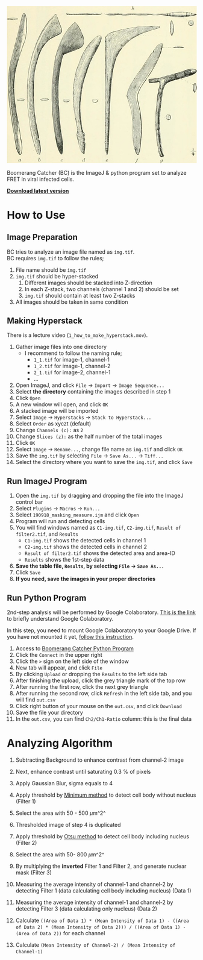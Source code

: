![](img/british_library_boomerang.jpg)

Boomerang Catcher (BC) is the ImageJ & python program set to analyze FRET in viral infected cells.

**[Download latest version](https://github.com/ishibaki/boomerang_catcher/releases/latest)**

<!--
# Please cite the paper when you use this program

Doysabas, K.C., et al. (2020) "ATeam technology for detecting early signs of viral cytopathic effect" J. Vet. Med. Sci. *in press*
-->

# How to Use

## Image Preparation

BC tries to analyze an image file named as `img.tif`.  
BC requires `img.tif` to follow the rules;

1. File name should be `img.tif`
2. `img.tif` should be hyper-stacked
    1. Different images should be stacked into Z-direction
    2. In each Z-stack, two channels (channel 1 and 2) should be set
    3. `img.tif` should contain at least two Z-stacks
3. All images should be taken in same condition

## Making Hyperstack

There is a lecture video (`1_how_to_make_hyperstack.mov`).

1. Gather image files into one directory
    - I recommend to follow the naming rule;
        - `1_1.tif` for image-1, channel-1
        - `1_2.tif` for image-1, channel-2
        - `2_1.tif` for image-2, channel-1
        - ...
2. Open ImageJ, and click `File` -> `Import` -> `Image Sequence...`
3. Select **the directory** containing the images described in step 1
4. Click `Open`
5. A new window will open, and click `OK`
6. A stacked image will be imported
7. Select `Image` -> `Hyperstacks` -> `Stack to Hyperstack...`
8. Select `Order` as xyczt (default)
9. Change `Channels (c):` as `2`
10. Change `Slices (z):` as the half number of the total images
11. Click `OK`
12. Select `Image` -> `Rename...`, change file name as `img.tif` and click `OK`
13. Save the `img.tif` by selecting `File` -> `Save As...` -> `Tiff...`
14. Select the directory where you want to save the `img.tif`, and click `Save`

## Run ImageJ Program

1. Open the `img.tif` by dragging and dropping the file into the ImageJ control bar
2. Select `Plugins` -> `Macros` -> `Run...`
3. Select `190918_masking_measure.ijm` and click `Open`
4. Program will run and detecting cells
5. You will find windows named as `C1-img.tif`, `C2-img.tif`, `Result of filter2.tif`, and `Results`
    - `C1-img.tif` shows the detected cells in channel 1
    - `C2-img.tif` shows the detected cells in channel 2
    - `Result of filter2.tif` shows the detected area and area-ID
    - `Results` shows the 1st-step data
6. **Save the table file, `Results`, by selecting `File` -> `Save As...`**
7. Click `Save`
8. **If you need, save the images in your proper directories**

## Run Python Program

2nd-step analysis will be performed by Google Colaboratory.
[This is the link](https://research.google.com/colaboratory/faq.html) to briefly understand Google Colaboratory.

In this step, you need to mount Google Colaboratory to your Google Drive.
If you have not mounted it yet, [follow this instruction](https://sites.google.com/site/muratalaboratory/home/colaboratory).

1. Access to [Boomerang Catcher Python Program](https://colab.research.google.com/drive/1JS3whBHoUTOepOhsDkoEsUR_E-5a_TVP)
2. Click the `Connect` in the upper right
3. Click the `>` sign on the left side of the window
4. New tab will appear, and click `File`
5. By clicking `Upload` or dropping the `Results` to the left side tab
6. After finishing the upload, click the grey triangle mark of the top row
7. After running the first row, click the next grey triangle
8. After running the second row, click `Refresh` in the left side tab, and you will find `out.csv`
9. Click right button of your mouse on the `out.csv`, and click `Download`
10. Save the file your directory
11. In the `out.csv`, you can find `Ch2/Ch1-Ratio` column: this is the final data

# Analyzing Algorithm

1. Subtracting Background to enhance contrast from channel-2 image
2. Next, enhance contrast until saturating 0.3 % of pixels
3. Apply Gaussian Blur, sigma equals to 4
4. Apply threshold by [Minimum method](https://www.ncbi.nlm.nih.gov/pubmed/5220765) to detect cell body without nucleus (Filter 1)
5. Select the area with 50 - 500 $\mu$m^2^
6. Thresholded image of step 4 is duplicated
7. Apply threshold by [Otsu method](http://ieeexplore.ieee.org/xpl/freeabs_all.jsp?&arnumber=4310076) to detect cell body including nucleus (Filter 2)
8. Select the area with 50- 800 $\mu$m^2^
8. By multiplying the **inverted** Filter 1 and Filter 2, and generate nuclear mask (Filter 3)

9. Measuring the average intensity of channel-1 and channel-2 by detecting Filter 1 (data calculating cell body including nucleus) (Data 1)
10. Measuring the average intensity of channel-1 and channel-2 by detecting Filter 3 (data calculating only nucleus) (Data 2)
11. Calculate `((Area of Data 1) * (Mean Intensity of Data 1) - ((Area of Data 2) * (Mean Intensity of Data 2))) / ((Area of Data 1) - (Area of Data 2))` for each channel
12. Calculate `(Mean Intensity of Channel-2) / (Mean Intensity of Channel-1)`

<!-- {{{ code
```
run("Split Channels");
selectWindow("C2-img.tif");
run("Duplicate...", "duplicate");
rename("filter1.tif");
run("Duplicate...", "duplicate");
rename("filter2.tif");
selectWindow("filter1.tif");
run("Subtract Background...", "rolling=50 stack");
run("Enhance Contrast...", "saturated=0.3 normalize equalize process_all");
run("Gaussian Blur...", "sigma=4 stack");
setAutoThreshold("Minimum dark");
run("Analyze Particles...", "size=50.00-500.00 show=Masks exclude clear add stack");
selectWindow("filter2.tif");
run("Subtract Background...", "rolling=50 stack");
run("Enhance Contrast...", "saturated=0.3 normalize equalize process_all");
run("Gaussian Blur...", "sigma=4 stack");
setAutoThreshold("Minimum dark");
run("Analyze Particles...", "size=50.00-800.00 show=Masks exclude clear include stack in_situ");
selectWindow("Mask of filter1.tif");
run("Invert",  "stack")
imageCalculator("Multiply create stack", "filter2.tif", "Mask of filter1.tif")
selectWindow("Result of filter2.tif")
setAutoThreshold("Otsu dark");
run("Analyze Particles...", "size=30-350 circularity=0.6-1.00 show=Masks exclude include add in_situ stack");
run("Set Measurements...", "area mean min centroid center perimeter fit shape stack display redirect=None decimal=8");
selectWindow("C1-img.tif");
roiManager("Measure");
selectWindow("C2-img.tif");
roiManager("Measure");
selectWindow("C1-img.tif");
imageCalculator("AND stack", "C1-img.tif","filter2.tif");
imageCalculator("Subtract stack", "C1-img.tif","Result of filter2.tif");
selectWindow("C2-img.tif");
imageCalculator("AND stack", "C2-img.tif","filter2.tif");
imageCalculator("Subtract stack", "C2-img.tif","Result of filter2.tif");
selectWindow("Mask of filter1.tif");
run("Close");
selectWindow("ROI Manager")
run("Close");
selectWindow("filter2.tif")
run("Close");
selectWindow("filter1.tif")
run("Close");
```

```python3
import pandas as pd
import numpy as np

df = pd.read_csv('Results.csv', index_col=0)
df_ch1 = df[df['Label'].str.startswith('C1')]
df_ch2 = df[df['Label'].str.startswith('C2')]
diff = np.array(df_ch1['Slice'].iloc[1:]) - np.array(df_ch1['Slice'].iloc[:-1])
delimiting_point = np.where(diff < 0)[0][0] + 1

df_ch1_cellbody = df_ch1.iloc[0:delimiting_point, :]
df_ch1_nuclear = df_ch1.iloc[delimiting_point:, :]
df_ch2_cellbody = df_ch2.iloc[0:delimiting_point, :]
df_ch2_nuclear = df_ch2.iloc[delimiting_point:, :]

for nuc_index in df_ch1_nuclear.index:
    x, y, z= df_ch1_nuclear.loc[nuc_index, ["X", "Y", "Slice"]]
    area_nuc, mean_nuc = df_ch1_nuclear.loc[nuc_index, ["Area", "Mean"]]
    same_slice = df_ch1_cellbody[df_ch1_cellbody["Slice"] == z]
    dx2 = np.square(same_slice["X"] - x)
    dy2 = np.square(same_slice["Y"] - y)
    coord_index = np.argmin(np.sqrt(dx2 + dy2))
    
    area_cell, mean_cell = df_ch1_cellbody.loc[coord_index, ["Area", "Mean"]]
    mean_cell = ((area_cell * mean_cell) - (area_nuc * mean_nuc))\
                /(area_cell - area_nuc)
    df_ch1_cellbody.loc[coord_index, "Mean"] = mean_cell
    df_ch1_cellbody.loc[coord_index, "Area"] = area_cell - area_nuc

for nuc_index in df_ch2_nuclear.index:
    x, y, z= df_ch2_nuclear.loc[nuc_index, ["X", "Y", "Slice"]]
    area_nuc, mean_nuc = df_ch2_nuclear.loc[nuc_index, ["Area", "Mean"]]
    same_slice = df_ch2_cellbody[df_ch2_cellbody["Slice"] == z]
    dx2 = np.square(same_slice["X"] - x)
    dy2 = np.square(same_slice["Y"] - y)
    coord_index = np.argmin(np.sqrt(dx2 + dy2))
    
    area_cell, mean_cell = df_ch2_cellbody.loc[coord_index, ["Area", "Mean"]]
    mean_cell = ((area_cell * mean_cell) - (area_nuc * mean_nuc))\
                /(area_cell - area_nuc)
    df_ch2_cellbody.loc[coord_index, "Mean"] = mean_cell
    df_ch2_cellbody.loc[coord_index, "Area"] = area_cell - area_nuc
    
ch2_ch1_ratio = np.array(df_ch2_cellbody["Mean"])\
                /np.array(df_ch1_cellbody["Mean"])

df_ch1_cellbody = df_ch1_cellbody.rename(columns={"Mean": "Ch1_Mean"})
df_ch1_cellbody["Ch2_Mean"] = np.array(df_ch2_cellbody["Mean"])
df_ch1_cellbody["Ch2/Ch1-Ratio"] = ch2_ch1_ratio

out = df_ch1_cellbody.loc[:, ['Label', 'Area', 'Ch1_Mean', 'Ch2_Mean',
                              'Ch2/Ch1-Ratio', 'Min', 'Max', 'X', 'Y',
                              'XM', 'YM', 'Perim.', 'Major', 'Minor', ' Angle',
                              'Circ.', 'Slice', 'AR', 'Round', 'Solidity']]

out.to_csv("out.csv")
```
}}} -->

<!-- vim: set foldmethod=marker : -->
